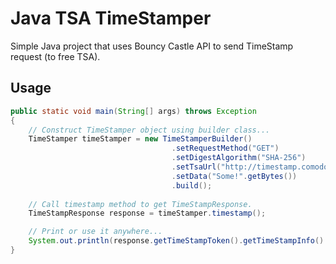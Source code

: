 # Java TSA TimeStamper

Simple Java project that uses Bouncy Castle API to send TimeStamp request (to free TSA).

## Usage

```java
public static void main(String[] args) throws Exception 
{
	// Construct TimeStamper object using builder class...
	TimeStamper timeStamper = new TimeStamperBuilder()
                                    .setRequestMethod("GET")
                                    .setDigestAlgorithm("SHA-256")
                                    .setTsaUrl("http://timestamp.comodoca.com/authenticode")
                                    .setData("Some!".getBytes())
                                    .build();
	
	// Call timestamp method to get TimeStampResponse.
	TimeStampResponse response = timeStamper.timestamp();

	// Print or use it anywhere...
	System.out.println(response.getTimeStampToken().getTimeStampInfo().getGenTime());
}
```

